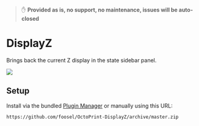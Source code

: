 > ✋ **Provided as is, no support, no maintenance, issues will be auto-closed**

# DisplayZ

Brings back the current Z display in the state sidebar panel.

![](http://i.imgur.com/HrNhg7j.png)

## Setup

Install via the bundled [Plugin Manager](https://github.com/foosel/OctoPrint/wiki/Plugin:-Plugin-Manager)
or manually using this URL:

    https://github.com/foosel/OctoPrint-DisplayZ/archive/master.zip
